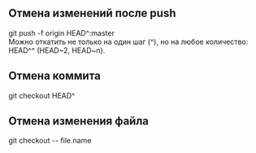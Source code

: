 
## Отмена изменений после push  
git push -f origin HEAD^:master  
Можно откатить не только на один шаг (^), но на любое количество: HEAD^^ (HEAD~2, HEAD~n).
  
## Отмена коммита  
git checkout HEAD^  

## Отмена изменения файла
git checkout -- file.name  